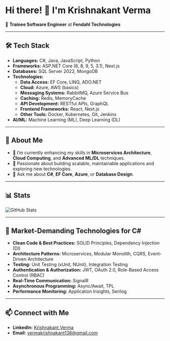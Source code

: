 # Hi there! 👋 I'm Krishnakant Verma

🚀 **Trainee Software Engineer** at **Fendahl Technologies**

---

## 🛠 Tech Stack
- **Languages:** C#, Java, JavaScript, Python
- **Frameworks:** ASP.NET Core (6, 8, 9, 5, 3.1), Next.js
- **Databases:** SQL Server 2022, MongoDB
- **Technologies:**
  - **Data Access:** EF Core, LINQ, ADO.NET
  - **Cloud:** Azure, AWS (basics)
  - **Messaging Systems:** RabbitMQ, Azure Service Bus
  - **Caching:** Redis, MemoryCache
  - **API Development:** RESTful APIs, GraphQL
  - **Frontend Frameworks:** React, Next.js
  - **Other Tools:** Docker, Kubernetes, Git, Jenkins
- **AI/ML:** Machine Learning (ML), Deep Learning (DL)

---

## 🌱 About Me
- 🔭 I’m currently enhancing my skills in **Microservices Architecture**, **Cloud Computing**, and **Advanced ML/DL** techniques.
- 🌟 Passionate about building scalable, maintainable applications and exploring new technologies.
- 💬 Ask me about **C#**, **EF Core**, **Azure**, or **Database Design**.

---

## 📊 Stats
![GitHub Stats](https://github-readme-stats.vercel.app/api?username=vermakrishna62&show_icons=true&theme=radical)

---

## 🚀 Market-Demanding Technologies for C#
- **Clean Code & Best Practices:** SOLID Principles, Dependency Injection (DI)
- **Architecture Patterns:** Microservices, Modular Monolith, CQRS, Event-Driven Architecture
- **Testing:** Unit Testing (xUnit, NUnit), Integration Testing
- **Authentication & Authorization:** JWT, OAuth 2.0, Role-Based Access Control (RBAC)
- **Real-Time Communication:** SignalR
- **Asynchronous Programming:** Async/Await, TPL
- **Performance Monitoring:** Application Insights, Serilog

---

## 📫 Connect with Me
- **LinkedIn:** [Krishnakant Verma](https://www.linkedin.com/in/krishnakant-verma7/)
- **Email:** [vermakrishnakant138@gmail.com](mailto:vermakrishnakant138@gmail.com)
